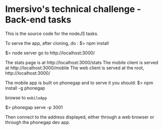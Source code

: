 # Imersivo's technical challenge - Back-end tasks

This is the source code for the nodeJS tasks.

To serve the app, after cloning, do :
$> npm install

$> node server
go to http://localhost:3000/

The stats page is at http://localhost:3000/stats
The mobile client is served at http://localhost:3000/mobile
The web client is served at the root, http://localhost:3000/

The mobile app is built on phonegap and to serve it you should:
$> npm install -g phonegap

browse to `mobileApp`

$> phonegap serve -p 3001

Then connect to the address displayed, either through a web browser or through the phonegap dev app.
